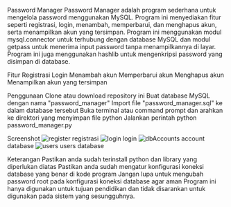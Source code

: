 Password Manager
Password Manager adalah program sederhana untuk mengelola password menggunakan MySQL. Program ini menyediakan fitur seperti registrasi, login, menambah, memperbarui, dan menghapus akun, serta menampilkan akun yang tersimpan. Program ini menggunakan modul mysql.connector untuk terhubung dengan database MySQL dan modul getpass untuk menerima input password tanpa menampilkannya di layar. Program ini juga menggunakan hashlib untuk mengenkripsi password yang disimpan di database.

Fitur
  Registrasi
  Login
  Menambah akun
  Memperbarui akun
  Menghapus akun
  Menampilkan akun yang tersimpan
  
Penggunaan
  Clone atau download repository ini
  Buat database MySQL dengan nama "password_manager"
  Import file "password_manager.sql" ke dalam database tersebut
  Buka terminal atau command prompt dan arahkan ke direktori yang menyimpan file python
  Jalankan perintah python password_manager.py
  
Screenshot
  ![register](https://user-images.githubusercontent.com/90265405/212736627-fa025767-2d6e-4f62-ae74-030e61d1c1d1.jpeg)
  registrasi
  ![login](https://user-images.githubusercontent.com/90265405/212736643-912de30f-1b6d-4ec9-a5c0-4cccad67696f.jpeg)
  login
  ![dbAccounts](https://user-images.githubusercontent.com/90265405/212736679-a639908d-3fc9-49e2-b20a-7e2d66f77c15.jpeg)
  account database
  ![users](https://user-images.githubusercontent.com/90265405/212736693-209c7ae0-e78c-439c-b3f1-f383c8c708ad.jpeg)
  users database

Keterangan
  Pastikan anda sudah terinstall python dan library yang diperlukan diatas
  Pastikan anda sudah mengatur konfigurasi koneksi database yang benar di kode program
  Jangan lupa untuk mengubah password root pada konfigurasi koneksi database agar aman
  Program ini hanya digunakan untuk tujuan pendidikan dan tidak disarankan untuk digunakan pada sistem yang sesungguhnya.
